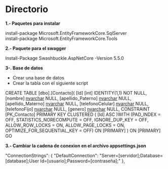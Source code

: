# Directorio

<b>1.- Paquetes para instalar</b>

install-package Microsoft.EntityFrameworkCore.SqlServer<br />
install-package Microsoft.EntityFrameworkCore.Tools


<b>2.- Paquete para el swagger</b>

Install-Package Swashbuckle.AspNetCore -Version 5.5.0

<b>3-. Base de datos </b>

- Crear una base de datos
- Crear la tabla con el siguiente script


CREATE TABLE [dbo].[Contacto](
	[Id] [int] IDENTITY(1,1) NOT NULL,
	[nombre] [nvarchar](50) NULL,
	[apellido_Paterno] [nvarchar](50) NULL,
	[apellido_Materno] [nvarchar](50) NULL,
	[telefonoCelular] [nvarchar](50) NULL,
	[telefonoFijo] [nvarchar](50) NULL,
	[genero] [nvarchar](15) NULL,
 CONSTRAINT [PK_Contacto] PRIMARY KEY CLUSTERED 
(
	[Id] ASC
)WITH (PAD_INDEX = OFF, STATISTICS_NORECOMPUTE = OFF, IGNORE_DUP_KEY = OFF, ALLOW_ROW_LOCKS = ON, ALLOW_PAGE_LOCKS = ON, OPTIMIZE_FOR_SEQUENTIAL_KEY = OFF) ON [PRIMARY]
) ON [PRIMARY]
GO



<b>3.- Cambiar la cadena de conexion en el archivo appsettings.json</b>

  "ConnectionStrings": {
    "DefaultConnection": "Server=[servidor];Database=[database];User Id=[usuario];Password=[contraseña];"
  },



